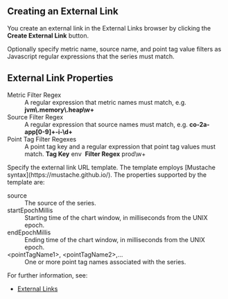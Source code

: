 ## Creating an External Link

You create an external link in the External Links browser by clicking the **Create External Link** button.

Optionally specify metric name, source name, and point tag value filters as Javascript regular expressions that the series must match.

## External Link Properties

<dl>
<dt>Metric Filter Regex</dt>
<dd>A regular expression that metric names must match, e.g. <strong>jvm\.memory\.heap\w+</strong></dd>
<dt>Source Filter Regex</dt>
<dd>A regular expression that source names must match, e.g. <strong>co-2a-app[0-9]+-i-\d+</strong></dd>
<dt>Point Tag Filter Regexes</dt>
<dd>A point tag key and a regular expression that point tag values must match. <strong>Tag Key</strong>&nbsp;env&nbsp;&nbsp;<strong>Filter Regex</strong>&nbsp;prod\w+
</dl>
Specify the external link URL template. The template employs [Mustache syntax](https://mustache.github.io/). The properties supported by the template are:
<dl>
<dt>source</dt>
<dd>The source of the series.</dd>
<dt>startEpochMillis</dt>
<dd>Starting time of the chart window, in milliseconds from the UNIX epoch.</dd>
</tr>
<tr>
<dt>endEpochMillis</dt>
<dd>Ending time of the chart window, in milliseconds from the UNIX epoch.</dd>
</tr>
<tr>
<dt>&lt;pointTagName1&gt;, &lt;pointTagName2&gt;,...</dt>
<dd>One or more point tag names associated with the series.</dd>
</dl>

For further information, see:

- [External Links](https://community.wavefront.com/docs/DOC-1242)
